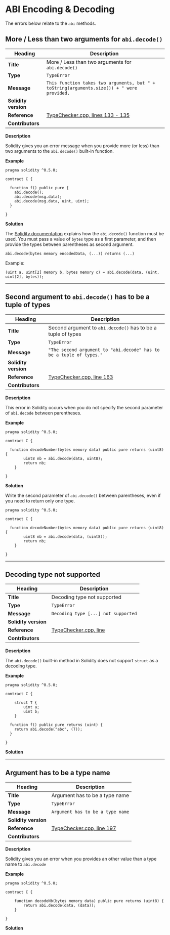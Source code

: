 # ABI Encoding & Decoding

The errors below relate to the `abi` methods.

## More / Less than two arguments for `abi.decode()`

|Heading|Description|
|-|-|
|**Title**|More / Less than two arguments for `abi.decode()`|
|**Type**|`TypeError`|
|**Message**|```This function takes two arguments, but " + toString(arguments.size()) + " were provided.```|
|**Solidity version**||
|**Reference**|[TypeChecker.cpp, lines 133 - 135 ](https://github.com/ethereum/solidity/blob/78be93856b469ca45da87ad372427cf18752b042/libsolidity/analysis/TypeChecker.cpp#L133-L135)|
|**Contributors**||


**Description**

Solidity gives you an error message when you provide more (or less) than two arguments to the `abi.decode()` built-in function.

**Example**

```
pragma solidity ^0.5.0;

contract C {
    
  function f() public pure {
    abi.decode();
    abi.decode(msg.data);
    abi.decode(msg.data, uint, uint);
  }
  
}
```

**Solution**

The [Solidity documentation](https://solidity.readthedocs.io/en/v0.5.12/units-and-global-variables.html#abi-encoding-and-decoding-functions) explains how the `abi.decode()` function must be used. You must pass a value of `bytes` type as a first parameter, and then provide the types between parentheses as second argument.

```
abi.decode(bytes memory encodedData, (...)) returns (...)
```

Example: 

```
(uint a, uint[2] memory b, bytes memory c) = abi.decode(data, (uint, uint[2], bytes));
```

---

## Second argument to `abi.decode()` has to be a tuple of types

|Heading|Description|
|-|-|
|**Title**|Second argument to `abi.decode()` has to be a tuple of types|
|**Type**|`TypeError`|
|**Message**|```"The second argument to "abi.decode" has to be a tuple of types."```|
|**Solidity version**||
|**Reference**|[TypeChecker.cpp, line 163](https://github.com/ethereum/solidity/blob/78be93856b469ca45da87ad372427cf18752b042/libsolidity/analysis/TypeChecker.cpp#L163)|
|**Contributors**||


**Description**

This error in Solidity occurs when you do not specify the second parameter of `abi.decode` between parentheses.

**Example**

```
pragma solidity ^0.5.0;

contract C {
    
  function decodeNumber(bytes memory data) public pure returns (uint8) {
        uint8 nb = abi.decode(data, uint8);
        return nb;
    }
  
}
```

**Solution**

Write the second parameter of `abi.decode()` between parentheses, even if you need to return only one type.

```
pragma solidity ^0.5.0;

contract C {
    
  function decodeNumber(bytes memory data) public pure returns (uint8) {
        uint8 nb = abi.decode(data, (uint8));
        return nb;
    }
  
}
```

---

## Decoding type not supported

|Heading|Description|
|-|-|
|**Title**|Decoding type not supported|
|**Type**|`TypeError`|
|**Message**|```Decoding type [...] not supported```|
|**Solidity version**||
|**Reference**|[TypeChecker.cpp, line]()|
|**Contributors**||


**Description**

The `abi.decode()` built-in method in Solidity does not support `struct` as a decoding type.

**Example**

```
pragma solidity ^0.5.0;

contract C {
    
    struct T {
        uint a;
        uint b;
    }
    
  function f() public pure returns (uint) {
    return abi.decode("abc", (T));
  }
  
}
```

**Solution**


---

## Argument has to be a type name

|Heading|Description|
|-|-|
|**Title**|Argument has to be a type name|
|**Type**|`TypeError`|
|**Message**|```Argument has to be a type name```|
|**Solidity version**||
|**Reference**|[TypeChecker.cpp, line 197](https://github.com/ethereum/solidity/blob/78be93856b469ca45da87ad372427cf18752b042/libsolidity/analysis/TypeChecker.cpp#L197)|
|**Contributors**||


**Description**

Solidity gives you an error when you provides an other value than a type name to `abi.decode`

**Example**

```
pragma solidity ^0.5.0;

contract C {
    
    function decodeNb(bytes memory data) public pure returns (uint8) {
        return abi.decode(data, (data));
    }
  
}
```

**Solution**
